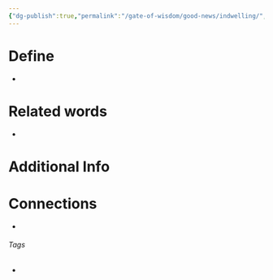 ```yaml
---
{"dg-publish":true,"permalink":"/gate-of-wisdom/good-news/indwelling/","tags":["#GateWisdom","GoodNews"]}
---
```


# Define
- 

# Related words
- 

# Additional Info


# Connections


- 

###### Tags
- 
